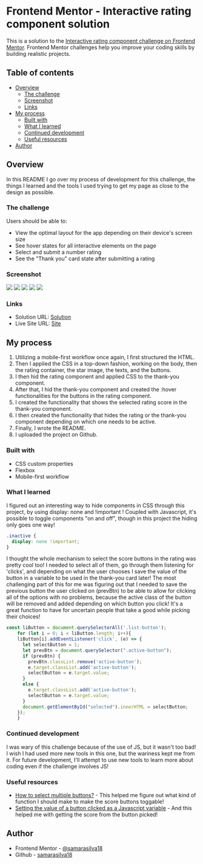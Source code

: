 # Frontend Mentor - Interactive rating component solution

This is a solution to the [Interactive rating component challenge on Frontend Mentor](https://www.frontendmentor.io/challenges/interactive-rating-component-koxpeBUmI). Frontend Mentor challenges help you improve your coding skills by building realistic projects. 

## Table of contents

- [Overview](#overview)
  - [The challenge](#the-challenge)
  - [Screenshot](#screenshot)
  - [Links](#links)
- [My process](#my-process)
  - [Built with](#built-with)
  - [What I learned](#what-i-learned)
  - [Continued development](#continued-development)
  - [Useful resources](#useful-resources)
- [Author](#author)

## Overview

In this README I go over my process of development for this challenge, the things I learned and the tools I used trying to get my page as close to the design as possible.

### The challenge

Users should be able to:

- View the optimal layout for the app depending on their device's screen size
- See hover states for all interactive elements on the page
- Select and submit a number rating
- See the "Thank you" card state after submitting a rating

### Screenshot

![](./images/screenshot.png)
![](./images/screenshot-active.png)
![](./images/screenshot-thankyou.png)
![](./images/screenshot-mobile.png)
![](./images/screenshot-thankyou-mobile.png)

### Links

- Solution URL: [Solution](https://www.frontendmentor.io/)
- Live Site URL: [Site](https://samarasilva18.github.io/interactive-rating-component/)

## My process

1. Utilizing a mobile-first workflow once again, I first structured the HTML.
2. Then I applied the CSS in a top-down fashion, working on the body, then the rating container, the star image, the texts, and the buttons.
3. I then hid the rating component and applied CSS to the thank-you component.
4. After that, I hid the thank-you component and created the :hover functionalities for the buttons in the rating component. 
5. I created the functionality that shows the selected rating score in the thank-you component.
6. I then created the functionality that hides the rating or the thank-you component depending on which one needs to be active.
7. Finally, I wrote the README.
8. I uploaded the project on Github.

### Built with

- CSS custom properties
- Flexbox
- Mobile-first workflow

### What I learned

I figured out an interesting way to hide components in CSS through this project, by using display: none and !important ! Coupled with Javascript, it's possible to toggle components "on and off", though in this project the hiding only goes one way!

```css
.inactive {
  display: none !important;
}
```

I thought the whole mechanism to select the score buttons in the rating was pretty cool too! I needed to select all of them, go through them listening for 'clicks', and depending on what the user chooses I save the value of the button in a variable to be used in the thank-you card later!
The most challenging part of this for me was figuring out that I needed to save the previous button the user clicked on (prevBtn) to be able to allow for clicking all of the options with no problems, because the active class of the button will be removed and added depending on which button you click! It's a great function to have for uncertain people that take a good while picking their choices!

```js
const liButton = document.querySelectorAll('.list-button');
    for (let i = 0; i < liButton.length; i++){
    liButton[i].addEventListener('click', (e) => {
      let selectButton = 1;
      let prevBtn = document.querySelector(".active-button");
      if (prevBtn) {
        prevBtn.classList.remove('active-button');
        e.target.classList.add('active-button');
        selectButton = e.target.value;
      }
      else {
        e.target.classList.add('active-button');
        selectButton = e.target.value;
      }
      document.getElementById("selected").innerHTML = selectButton;
    });
    }
```

### Continued development

I was wary of this challenge because of the use of JS, but it wasn't too bad! I wish I had used more new tools in this one, but the wariness kept me from it. For future development, I'll attempt to use new tools to learn more about coding even if the challenge involves JS!

### Useful resources

- [How to select multiple buttons?](https://stackoverflow.com/questions/73663568/how-to-select-multiple-buttons-and-keep-the-border-on-each-one-clicked) - This helped me figure out what kind of function I should make to make the score buttons toggable!
- [Setting the value of a button clicked as a Javascript variable](https://stackoverflow.com/questions/33126215/set-value-of-button-clicked-as-a-javascript-variable-without-using-an-id-name) - And this helped me with getting the score from the button picked!

## Author

- Frontend Mentor - [@samarasilva18](https://www.frontendmentor.io/profile/samarasilva18)
- Github - [samarasilva18](https://github.com/samarasilva18)